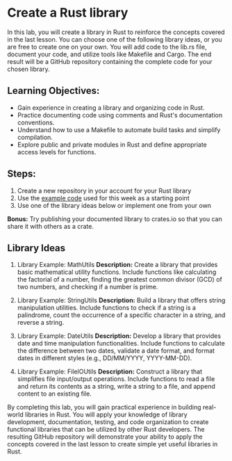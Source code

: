 # Create a Rust library

In this lab, you will create a library in Rust to reinforce the concepts covered in the last lesson. You can choose one of the following library ideas, or you are free to create one on your own. You will add code to the lib.rs file, document your code, and utilize tools like Makefile and Cargo. The end result will be a GitHub repository containing the complete code for your chosen library.

## Learning Objectives:
- Gain experience in creating a library and organizing code in Rust.
- Practice documenting code using comments and Rust's documentation conventions.
- Understand how to use a Makefile to automate build tasks and simplify compilation.
- Explore public and private modules in Rust and define appropriate access levels for functions.

## Steps:

1. Create a new repository in your account for your Rust library
1. Use the [example code](https://github.com/alfredodeza/applied-rust/tree/main/examples/cli-utils) used for this week as a starting point
1. Use one of the library ideas below or implement one from your own

**Bonus:** Try publishing your documented library to crates.io so that you can share it with others as a crate.

## Library Ideas

1. Library Example: MathUtils
**Description:** Create a library that provides basic mathematical utility functions. Include functions like calculating the factorial of a number, finding the greatest common divisor (GCD) of two numbers, and checking if a number is prime.

1. Library Example: StringUtils
**Description:** Build a library that offers string manipulation utilities. Include functions to check if a string is a palindrome, count the occurrence of a specific character in a string, and reverse a string.

1. Library Example: DateUtils
**Description:** Develop a library that provides date and time manipulation functionalities. Include functions to calculate the difference between two dates, validate a date format, and format dates in different styles (e.g., DD/MM/YYYY, YYYY-MM-DD).

1. Library Example: FileIOUtils
**Description:** Construct a library that simplifies file input/output operations. Include functions to read a file and return its contents as a string, write a string to a file, and append content to an existing file.


By completing this lab, you will gain practical experience in building real-world libraries in Rust. You will apply your knowledge of library development, documentation, testing, and code organization to create functional libraries that can be utilized by other Rust developers. The resulting GitHub repository will demonstrate your ability to apply the concepts covered in the last lesson to create simple yet useful libraries in Rust.


